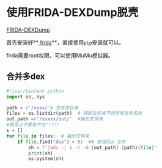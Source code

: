 # 使用FRIDA-DEXDump脱壳

[FRIDA-DEXDump](https://github.com/hluwa/FRIDA-DEXDump)

首先安装好**[ frida](https://github.com/frida/frida)**，直接使用`pip`安装就可以。

firda需要root权限，可以使用MuMu模拟器。

## 合并多dex

```python
#!/usr/bin/env python
import os, sys

path = r'/xxxx/'# 文件夹目录
files = os.listdir(path)  # 得到文件夹下的所有文件名称
out_path =r'/xxxxx/out/'  #输出文件夹
#路径上不要有中文!!!!!
s = []
for file in files:  # 遍历文件夹
    if file.find("dex") > 0:  ## 查找dex 文件
        sh = f'jadx -j 1 -r -d {out_path} {path}{file}'
        print(sh)
        os.system(sh)
```





